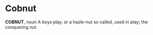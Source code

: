 # Cobnut

**COBNUT**, _noun_ A boys play, or a hazle-nut so called, used in play; the conquering nut.